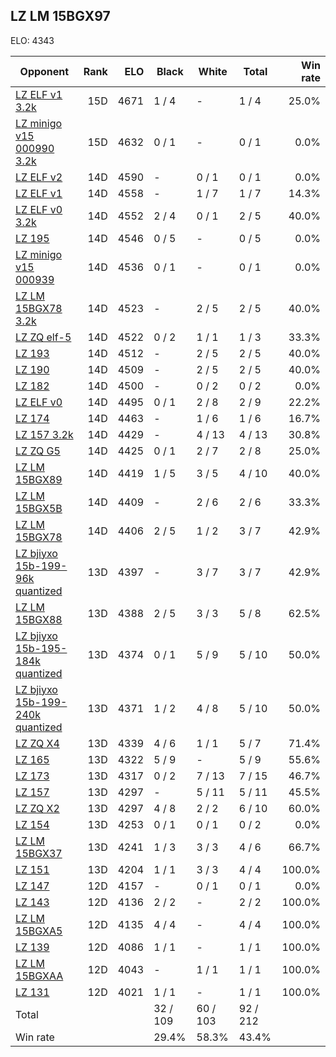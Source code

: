 ## LZ LM 15BGX97 ##

ELO: 4343

Opponent | Rank | ELO | Black | White | Total | Win rate
---------|-----:|----:|-------|-------|-------|-------:
[LZ ELF v1 3.2k](LZ%20ELF%20v1%203.2k.md) | 15D | 4671 | 1 / 4 | - | 1 / 4 | 25.0%
[LZ minigo v15 000990 3.2k](LZ%20minigo%20v15%20000990%203.2k.md) | 15D | 4632 | 0 / 1 | - | 0 / 1 | 0.0%
[LZ ELF v2](LZ%20ELF%20v2.md) | 14D | 4590 | - | 0 / 1 | 0 / 1 | 0.0%
[LZ ELF v1](LZ%20ELF%20v1.md) | 14D | 4558 | - | 1 / 7 | 1 / 7 | 14.3%
[LZ ELF v0 3.2k](LZ%20ELF%20v0%203.2k.md) | 14D | 4552 | 2 / 4 | 0 / 1 | 2 / 5 | 40.0%
[LZ 195](LZ%20195.md) | 14D | 4546 | 0 / 5 | - | 0 / 5 | 0.0%
[LZ minigo v15 000939](LZ%20minigo%20v15%20000939.md) | 14D | 4536 | 0 / 1 | - | 0 / 1 | 0.0%
[LZ LM 15BGX78 3.2k](LZ%20LM%2015BGX78%203.2k.md) | 14D | 4523 | - | 2 / 5 | 2 / 5 | 40.0%
[LZ ZQ elf-5](LZ%20ZQ%20elf-5.md) | 14D | 4522 | 0 / 2 | 1 / 1 | 1 / 3 | 33.3%
[LZ 193](LZ%20193.md) | 14D | 4512 | - | 2 / 5 | 2 / 5 | 40.0%
[LZ 190](LZ%20190.md) | 14D | 4509 | - | 2 / 5 | 2 / 5 | 40.0%
[LZ 182](LZ%20182.md) | 14D | 4500 | - | 0 / 2 | 0 / 2 | 0.0%
[LZ ELF v0](LZ%20ELF%20v0.md) | 14D | 4495 | 0 / 1 | 2 / 8 | 2 / 9 | 22.2%
[LZ 174](LZ%20174.md) | 14D | 4463 | - | 1 / 6 | 1 / 6 | 16.7%
[LZ 157 3.2k](LZ%20157%203.2k.md) | 14D | 4429 | - | 4 / 13 | 4 / 13 | 30.8%
[LZ ZQ G5](LZ%20ZQ%20G5.md) | 14D | 4425 | 0 / 1 | 2 / 7 | 2 / 8 | 25.0%
[LZ LM 15BGX89](LZ%20LM%2015BGX89.md) | 14D | 4419 | 1 / 5 | 3 / 5 | 4 / 10 | 40.0%
[LZ LM 15BGX5B](LZ%20LM%2015BGX5B.md) | 14D | 4409 | - | 2 / 6 | 2 / 6 | 33.3%
[LZ LM 15BGX78](LZ%20LM%2015BGX78.md) | 14D | 4406 | 2 / 5 | 1 / 2 | 3 / 7 | 42.9%
[LZ bjiyxo 15b-199-96k quantized](LZ%20bjiyxo%2015b-199-96k%20quantized.md) | 13D | 4397 | - | 3 / 7 | 3 / 7 | 42.9%
[LZ LM 15BGX88](LZ%20LM%2015BGX88.md) | 13D | 4388 | 2 / 5 | 3 / 3 | 5 / 8 | 62.5%
[LZ bjiyxo 15b-195-184k quantized](LZ%20bjiyxo%2015b-195-184k%20quantized.md) | 13D | 4374 | 0 / 1 | 5 / 9 | 5 / 10 | 50.0%
[LZ bjiyxo 15b-199-240k quantized](LZ%20bjiyxo%2015b-199-240k%20quantized.md) | 13D | 4371 | 1 / 2 | 4 / 8 | 5 / 10 | 50.0%
[LZ ZQ X4](LZ%20ZQ%20X4.md) | 13D | 4339 | 4 / 6 | 1 / 1 | 5 / 7 | 71.4%
[LZ 165](LZ%20165.md) | 13D | 4322 | 5 / 9 | - | 5 / 9 | 55.6%
[LZ 173](LZ%20173.md) | 13D | 4317 | 0 / 2 | 7 / 13 | 7 / 15 | 46.7%
[LZ 157](LZ%20157.md) | 13D | 4297 | - | 5 / 11 | 5 / 11 | 45.5%
[LZ ZQ X2](LZ%20ZQ%20X2.md) | 13D | 4297 | 4 / 8 | 2 / 2 | 6 / 10 | 60.0%
[LZ 154](LZ%20154.md) | 13D | 4253 | 0 / 1 | 0 / 1 | 0 / 2 | 0.0%
[LZ LM 15BGX37](LZ%20LM%2015BGX37.md) | 13D | 4241 | 1 / 3 | 3 / 3 | 4 / 6 | 66.7%
[LZ 151](LZ%20151.md) | 13D | 4204 | 1 / 1 | 3 / 3 | 4 / 4 | 100.0%
[LZ 147](LZ%20147.md) | 12D | 4157 | - | 0 / 1 | 0 / 1 | 0.0%
[LZ 143](LZ%20143.md) | 12D | 4136 | 2 / 2 | - | 2 / 2 | 100.0%
[LZ LM 15BGXA5](LZ%20LM%2015BGXA5.md) | 12D | 4135 | 4 / 4 | - | 4 / 4 | 100.0%
[LZ 139](LZ%20139.md) | 12D | 4086 | 1 / 1 | - | 1 / 1 | 100.0%
[LZ LM 15BGXAA](LZ%20LM%2015BGXAA.md) | 12D | 4043 | - | 1 / 1 | 1 / 1 | 100.0%
[LZ 131](LZ%20131.md) | 12D | 4021 | 1 / 1 | - | 1 / 1 | 100.0%
Total | | | 32 / 109 | 60 / 103 | 92 / 212 | 
Win rate| | | 29.4% | 58.3% | 43.4% | 
